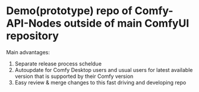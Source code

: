 # Demo(prototype) repo of Comfy-API-Nodes outside of main ComfyUI repository

Main advantages:

1. Separate release process scheldue
2. Autoupdate for Comfy Desktop users and usual users for latest available version that is supported by their Comfy version
3. Easy review & merge changes to this fast driving and developing repo
